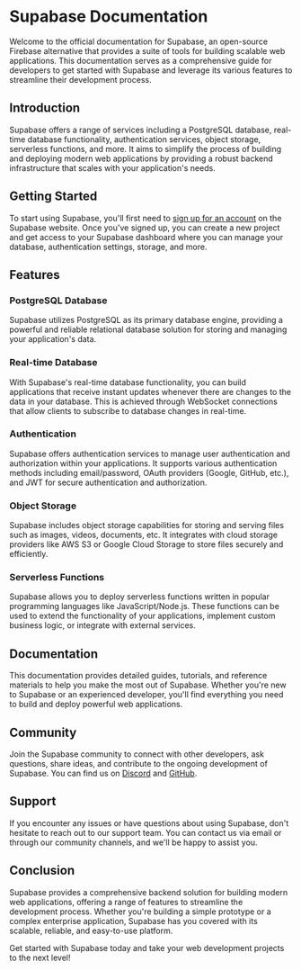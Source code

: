 # Supabase Documentation

Welcome to the official documentation for Supabase, an open-source Firebase alternative that provides a suite of tools for building scalable web applications. This documentation serves as a comprehensive guide for developers to get started with Supabase and leverage its various features to streamline their development process.

## Introduction

Supabase offers a range of services including a PostgreSQL database, real-time database functionality, authentication services, object storage, serverless functions, and more. It aims to simplify the process of building and deploying modern web applications by providing a robust backend infrastructure that scales with your application's needs.

## Getting Started

To start using Supabase, you'll first need to [sign up for an account](https://supabase.io/) on the Supabase website. Once you've signed up, you can create a new project and get access to your Supabase dashboard where you can manage your database, authentication settings, storage, and more.

## Features

### PostgreSQL Database

Supabase utilizes PostgreSQL as its primary database engine, providing a powerful and reliable relational database solution for storing and managing your application's data.

### Real-time Database

With Supabase's real-time database functionality, you can build applications that receive instant updates whenever there are changes to the data in your database. This is achieved through WebSocket connections that allow clients to subscribe to database changes in real-time.

### Authentication

Supabase offers authentication services to manage user authentication and authorization within your applications. It supports various authentication methods including email/password, OAuth providers (Google, GitHub, etc.), and JWT for secure authentication and authorization.

### Object Storage

Supabase includes object storage capabilities for storing and serving files such as images, videos, documents, etc. It integrates with cloud storage providers like AWS S3 or Google Cloud Storage to store files securely and efficiently.

### Serverless Functions

Supabase allows you to deploy serverless functions written in popular programming languages like JavaScript/Node.js. These functions can be used to extend the functionality of your applications, implement custom business logic, or integrate with external services.

## Documentation

This documentation provides detailed guides, tutorials, and reference materials to help you make the most out of Supabase. Whether you're new to Supabase or an experienced developer, you'll find everything you need to build and deploy powerful web applications.

## Community

Join the Supabase community to connect with other developers, ask questions, share ideas, and contribute to the ongoing development of Supabase. You can find us on [Discord](https://discord.gg/f6hq3Nk) and [GitHub](https://github.com/supabase).

## Support

If you encounter any issues or have questions about using Supabase, don't hesitate to reach out to our support team. You can contact us via email or through our community channels, and we'll be happy to assist you.

## Conclusion

Supabase provides a comprehensive backend solution for building modern web applications, offering a range of features to streamline the development process. Whether you're building a simple prototype or a complex enterprise application, Supabase has you covered with its scalable, reliable, and easy-to-use platform.

Get started with Supabase today and take your web development projects to the next level!

